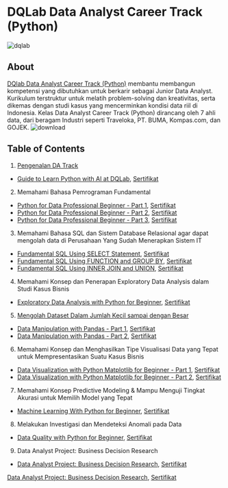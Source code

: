 # DQLab Data Analyst Career Track (Python)
![dqlab](https://user-images.githubusercontent.com/128627819/235391223-dc8896e2-2706-4296-8eab-39031257c044.png)

## About
[DQlab Data Analyst Career Track (Python)](https://academy.dqlab.id/main/track/67) membantu membangun kompetensi yang dibutuhkan untuk berkarir sebagai Junior Data Analyst. Kurikulum terstruktur untuk melatih problem-solving dan kreativitas, serta dikemas dengan studi kasus yang mencerminkan kondisi data riil di Indonesia. Kelas Data Analyst Career Track (Python) dirancang oleh 7 ahli data, dari beragam Industri seperti Traveloka, PT. BUMA, Kompas.com, dan GOJEK.
![download](https://user-images.githubusercontent.com/128627819/235392462-74443a02-c43f-4a60-9cb3-5a4d5c267815.png)

## Table of Contents
1. [Pengenalan DA Track](https://github.com/Anwar12234/DQlab-Data-Analyst-Python-Track/tree/main/Pengenalan%20DA%20Track)
  - [Guide to Learn Python with AI at DQLab](https://github.com/Anwar12234/DQlab-Data-Analyst-Python-Track/tree/main/Pengenalan%20DA%20Track/Guide%20to%20Learn%20Python%20with%20AI%20at%20DQLab), [Sertifikat](https://academy.dqlab.id/certificate/pdf/DQLABAI001GFDBKU/NONTRACK)
2. Memahami Bahasa Pemrograman Fundamental
  - [Python for Data Professional Beginner - Part 1](https://github.com/Anwar12234/DQlab-Data-Analyst-Python-Track/tree/main/Memahami%20Bahasa%20Pemrograman%20Fundamental/Python%20for%20Data%20Professional%20Beginner%20-%20Part%201), [Sertifikat](https://academy.dqlab.id/certificate/pdf/DQLABINTP1IVORGF/NONTRACK)
  - [Python for Data Professional Beginner - Part 2](https://github.com/Anwar12234/DQlab-Data-Analyst-Python-Track/tree/main/Memahami%20Bahasa%20Pemrograman%20Fundamental/Python%20for%20Data%20Professional%20Beginner%20-%20Part%202), [Sertifikat](https://academy.dqlab.id/certificate/pdf/DQLABINTP1QGIUNV/NONTRACK)
  - [Python for Data Professional Beginner - Part 3](https://github.com/Anwar12234/DQlab-Data-Analyst-Python-Track/tree/main/Memahami%20Bahasa%20Pemrograman%20Fundamental/Python%20for%20Data%20Professional%20Beginner%20-%20Part%203), [Sertifikat](https://academy.dqlab.id/certificate/pdf/DQLABINTP1AMATPD/NONTRACK)
3. Memahami Bahasa SQL dan Sistem Database Relasional agar dapat mengolah data di Perusahaan Yang Sudah Menerapkan Sistem IT
  - [Fundamental SQL Using SELECT Statement](https://github.com/Anwar12234/DQlab-Data-Analyst-Python-Track/tree/main/Memahami%20Bahasa%20SQL%20dan%20Sistem%20Database%20Relasional%20agar%20dapat%20mengolah%20data%20di%20Perusahaan%20Yang%20Sudah%20Menerapkan%20Sistem%20IT/Fundamental%20SQL%20Using%20SELECT%20Statement), [Sertifikat](https://academy.dqlab.id/certificate/pdf/DQLABSQLT1PVWBET/NONTRACK)
  - [Fundamental SQL Using FUNCTION and GROUP BY](https://github.com/Anwar12234/DQlab-Data-Analyst-Python-Track/tree/main/Memahami%20Bahasa%20SQL%20dan%20Sistem%20Database%20Relasional%20agar%20dapat%20mengolah%20data%20di%20Perusahaan%20Yang%20Sudah%20Menerapkan%20Sistem%20IT/Fundamental%20SQL%20Using%20FUNCTION%20and%20GROUP%20BY), [Sertifikat](https://academy.dqlab.id/certificate/pdf/DQLABFSQL3RNQBMS/NONTRACK)
  - [Fundamental SQL Using INNER JOIN and UNION](https://github.com/Anwar12234/DQlab-Data-Analyst-Python-Track/tree/main/Memahami%20Bahasa%20SQL%20dan%20Sistem%20Database%20Relasional%20agar%20dapat%20mengolah%20data%20di%20Perusahaan%20Yang%20Sudah%20Menerapkan%20Sistem%20IT/Fundamental%20SQL%20Using%20INNER%20JOIN%20and%20UNION), [Sertifikat](https://academy.dqlab.id/certificate/pdf/DQLABSQLT2DFCVEQ/NONTRACK)
4. Memahami Konsep dan Penerapan Exploratory Data Analysis dalam Studi Kasus Bisnis
  - [Exploratory Data Analysis with Python for Beginner](https://github.com/Anwar12234/DQlab-Data-Analyst-Python-Track/tree/main/Memahami%20Konsep%20dan%20Penerapan%20Exploratory%20Data%20Analysis%20dalam%20Studi%20Kasus%20Bisnis/Exploratory%20Data%20Analysis%20with%20Python%20for%20Beginner), [Sertifikat](https://academy.dqlab.id/certificate/pdf/DQLABINTP1KKARRF/NONTRACK)
5. [Mengolah Dataset Dalam Jumlah Kecil sampai dengan Besar](https://github.com/Anwar12234/DQlab-Data-Analyst-Python-Track/tree/main/Mengolah%20Dataset%20Dalam%20Jumlah%20Kecil%20sampai%20dengan%20Besar)
  - [Data Manipulation with Pandas - Part 1](https://github.com/Anwar12234/DQlab-Data-Analyst-Python-Track/tree/main/Mengolah%20Dataset%20Dalam%20Jumlah%20Kecil%20sampai%20dengan%20Besar/Data%20Manipulation%20with%20Pandas%20-%20Part%201), [Sertifikat](https://academy.dqlab.id/certificate/pdf/DQLABINTP1DBEBGG/NONTRACK)
  - [Data Manipulation with Pandas - Part 2](), [Sertifikat](https://academy.dqlab.id/certificate/pdf/DQLABINTP1JEPUNI/NONTRACK)
6. Memahami Konsep dan Menghasilkan Tipe Visualisasi Data yang Tepat untuk Mempresentasikan Suatu Kasus Bisnis
  - [Data Visualization with Python Matplotlib for Beginner - Part 1](), [Sertifikat](https://academy.dqlab.id/certificate/pdf/DQLABDTWP1PIBWJA/NONTRACK)
  - [Data Visualization with Python Matplotlib for Beginner - Part 2](), [Sertifikat](https://academy.dqlab.id/certificate/pdf/DQLABINTP1AOQSMM/NONTRACK)
7. Memahami Konsep Predictive Modeling & Mampu Menguji Tingkat Akurasi untuk Memilih Model yang Tepat
  - [Machine Learning With Python for Beginner](), [Sertifikat](https://academy.dqlab.id/certificate/pdf/DQLABDVIZ2MOPRGF/NONTRACK)
8. Melakukan Investigasi dan Mendeteksi Anomali pada Data
  - [Data Quality with Python for Beginner](), [Sertifikat](https://academy.dqlab.id/certificate/pdf/DQLABDVIZ2AGGCJI/NONTRACK)
9. Data Analyst Project: Business Decision Research
  - [Data Analyst Project: Business Decision Research](), [Sertifikat](https://academy.dqlab.id/certificate/pdf/DQLABDVIZ2KEIRDM/NONTRACK)

[Data Analyst Project: Business Decision Research](), [Sertifikat](https://academy.dqlab.id/certificate/pdf/DQLABDATRCLLREFR/TRACK)
